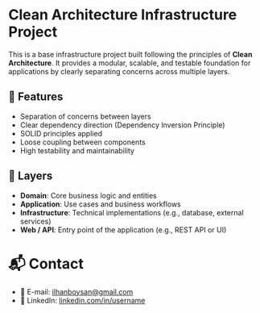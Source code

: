 # Clean Architecture Infrastructure Project

This is a base infrastructure project built following the principles of **Clean Architecture**. It provides a modular, scalable, and testable foundation for applications by clearly separating concerns across multiple layers.

## 🚀 Features

- Separation of concerns between layers
- Clear dependency direction (Dependency Inversion Principle)
- SOLID principles applied
- Loose coupling between components
- High testability and maintainability

## 🧱 Layers

- **Domain**: Core business logic and entities
- **Application**: Use cases and business workflows
- **Infrastructure**: Technical implementations (e.g., database, external services)
- **Web / API**: Entry point of the application (e.g., REST API or UI)

# 📬 Contact
- 📧 E-mail: ilhanboysan@gmail.com
- 📌 LinkedIn: [linkedin.com/in/username](https://www.linkedin.com/in/ilhan-boysan/)
